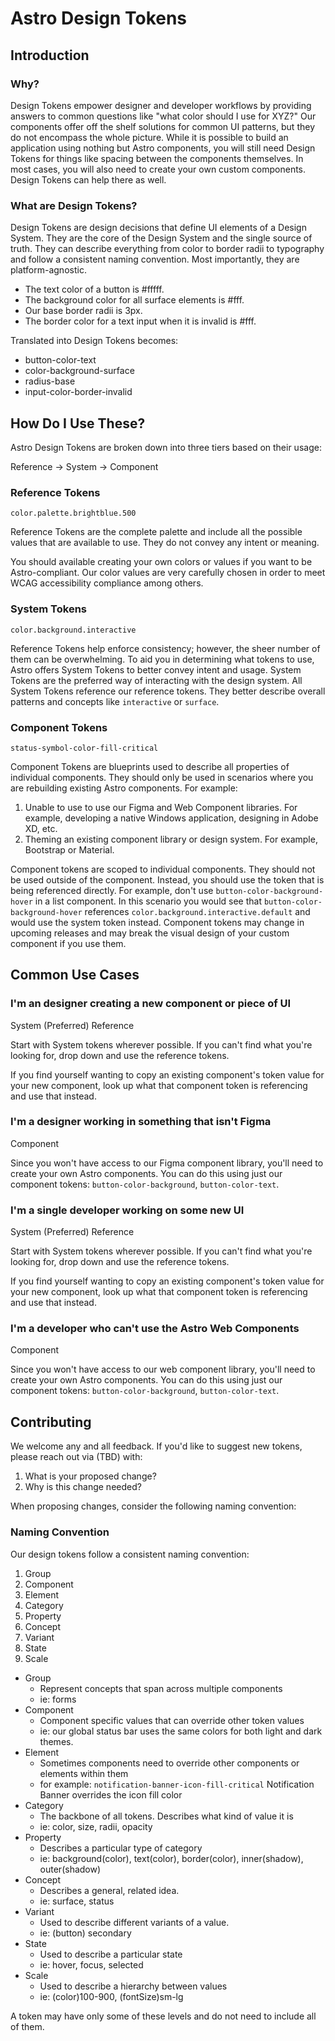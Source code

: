 <script setup>
</script>

# Astro Design Tokens

## Introduction

### Why?

Design Tokens empower designer and developer workflows by providing answers to common questions like "what color should I use for XYZ?" Our components offer off the shelf solutions for common UI patterns, but they do not encompass the whole picture. While it is possible to build an application using nothing but Astro components, you will still need Design Tokens for things like spacing between the components themselves. In most cases, you will also need to create your own custom components. Design Tokens can help there as well.

### What are Design Tokens?

Design Tokens are design decisions that define UI elements of a Design System. They are the core of the Design System and the single source of truth. They can describe everything from color to border radii to typography and follow a consistent naming convention. Most importantly, they are platform-agnostic.

* The <span class="font-bold text-blue-600">text</span> <span class="font-bold text-blue-800">color</span> of a <span class="font-bold text-green-500">button</span> is #fffff.
* The <span class="font-bold text-blue-600">background</span> <span class="font-bold text-blue-800">color</span> for all <span class="font-bold text-blue-400">surface elements</span> is #fff.
* Our <span class="font-bold text-blue-400">base</span> <span class="font-bold text-blue-800">border radii</span> is 3px. 
* The <span class="font-bold text-blue-600">border</span> <span class="font-bold text-blue-800">color</span> for a <span class="font-bold text-green-500">text input </span>when it is <span class="font-bold text-red-400">invalid</span> is #fff.

Translated into Design Tokens becomes:

* <span class="font-bold text-green-500">button</span>-<span class="font-bold text-blue-800">color</span>-<span class="font-bold text-blue-600">text</span>
* <span class="font-bold text-blue-800">color</span>-<span class="font-bold text-blue-600">background</span>-<span class="font-bold text-blue-400">surface</span>
* <span class="font-bold text-blue-800">radius</span>-<span class="font-bold text-blue-400">base</span>
* <span class="font-bold text-green-500">input</span>-<span class="font-bold text-blue-800">color</span>-<span class="font-bold text-blue-600">border</span>-<span class="font-bold text-red-400">invalid</span>



## How Do I Use These?

Astro Design Tokens are broken down into three tiers based on their usage:

<span class="p-2 rounded text-white bg-violet-400">Reference</span> -> <span class="p-2 rounded text-white bg-violet-600">System</span> -> <span class="p-2 rounded text-white bg-violet-900">Component</span>

### Reference Tokens

`color.palette.brightblue.500`

Reference Tokens are the complete palette and include all the possible values that are available to use. They do not convey any intent or meaning.

You should available creating your own colors or values if you want to be Astro-compliant. Our color values are very carefully chosen in order to meet WCAG accessibility compliance among others.

### System Tokens

`color.background.interactive`

Reference Tokens help enforce consistency; however, the sheer number of them can be overwhelming. To aid you in determining what tokens to use, Astro offers System Tokens to better convey intent and usage. System Tokens are the preferred way of interacting with the design system. All System Tokens reference our reference tokens. They better describe overall patterns and concepts like `interactive` or `surface`.

### Component Tokens

`status-symbol-color-fill-critical`

Component Tokens are blueprints used to describe all properties of individual components. They should only be used in scenarios where you are rebuilding existing Astro components. For example:

1. Unable to use to use our Figma and Web Component libraries. For example, developing a native Windows application, designing in Adobe XD, etc.
2. Theming an existing component library or design system. For example, Bootstrap or Material.

Component tokens are scoped to individual components. They should not be used outside of the component. Instead, you should use the token that is being referenced directly. For example, don't use `button-color-background-hover` in a list component. In this scenario you would see that `button-color-background-hover` references `color.background.interactive.default` and would use the system token instead. Component tokens may change in upcoming releases and may break the visual design of your custom component if you use them.

## Common Use Cases

### I'm an designer creating a new component or piece of UI

<span class="p-2 rounded text-white bg-violet-600">System (Preferred)</span> <span class="p-2 rounded text-white bg-violet-400">Reference</span>

Start with System tokens wherever possible. If you can't find what you're looking for, drop down and use the reference tokens.

If you find yourself wanting to copy an existing component's token value for your new component, look up what that component token is referencing and use that instead.

### I'm a designer working in something that isn't Figma

<span class="p-2 rounded text-white bg-violet-900">Component</span>

Since you won't have access to our Figma component library, you'll need to create your own Astro components. You can do this using just our component tokens: `button-color-background`, `button-color-text`.

### I'm a single developer working on some new UI

<span class="p-2 rounded text-white bg-violet-600">System (Preferred)</span> <span class="p-2 rounded text-white bg-violet-400">Reference</span>

Start with System tokens wherever possible. If you can't find what you're looking for, drop down and use the reference tokens.

If you find yourself wanting to copy an existing component's token value for your new component, look up what that component token is referencing and use that instead.

### I'm a developer who can't use the Astro Web Components

<span class="p-2 rounded text-white bg-violet-900">Component</span>

Since you won't have access to our web component library, you'll need to create your own Astro components. You can do this using just our component tokens: `button-color-background`, `button-color-text`.

## Contributing

We welcome any and all feedback. If you'd like to suggest new tokens, please reach out via (TBD) with:

1. What is your proposed change?
2. Why is this change needed?

When proposing changes, consider the following naming convention:

### Naming Convention

Our design tokens follow a consistent naming convention:

<div>
	<ol class="m-0 p-0 grid grid-flow-col auto-cols-max items-center text-white">
		<li class="bg-green-600  p-4">Group</li> 
		<li class="bg-green-500 p-4">Component</li> 
		<li class="bg-green-300 p-4 text-black">Element</li> 
		<li class="bg-blue-800 p-4">Category</li> 
                <li class="bg-blue-600 p-4">Property</li> 
                <li class="bg-blue-400 p-4">Concept</li> 
		<li class="bg-red-500 p-4">Variant</li>
		<li class="bg-red-400 p-4">State</li> 
		<li class="bg-red-200 p-4 text-black">Scale</li>
      </ol>
</div>

* Group
  * Represent concepts that span across multiple components
  * ie: forms
* Component
  * Component specific values that can override other token values
  * ie: our global status bar uses the same colors for both light and dark themes.
* Element
  * Sometimes components need to override other components or elements within them
  * for example: `notification-banner-icon-fill-critical` Notification Banner overrides the icon fill color
* Category
  * The backbone of all tokens. Describes what kind of value it is
  * ie: color, size, radii, opacity
* Property
  * Describes a particular type of category
  * ie: background(color), text(color), border(color), inner(shadow), outer(shadow)
* Concept
  * Describes a general, related idea.
  * ie: surface, status
* Variant
  * Used to describe different variants of a value.
  * ie: (button) secondary
* State
  * Used to describe a particular state
  * ie: hover, focus, selected
* Scale
  * Used to describe a hierarchy between values
  * ie: (color)100-900, (fontSize)sm-lg

A token may have only some of these levels and do not need to include all of them.